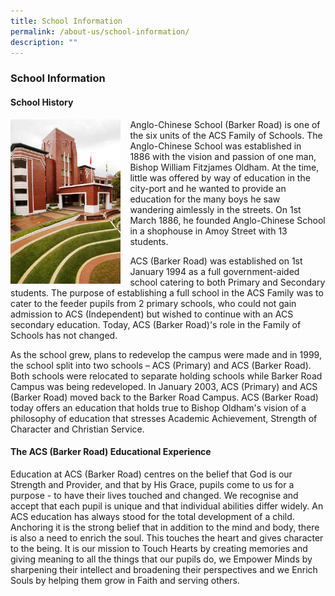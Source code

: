 ```yaml
---
title: School Information
permalink: /about-us/school-information/
description: ""
---
```

### **School Information**
#### **School History**

<img src="/images/sch%20history.jpg" style="width:35%;margin-right:15px;" align = "left">

Anglo-Chinese School (Barker Road) is one of the six units of the ACS Family of Schools. The Anglo-Chinese School was established in 1886 with the vision and passion of one man, Bishop William Fitzjames Oldham. At the time, little was offered by way of education in the city-port and he wanted to provide an education for the many boys he saw wandering aimlessly in the streets. On 1st March 1886, he founded Anglo-Chinese School in a shophouse in Amoy Street with 13 students.

ACS (Barker Road) was established on 1st January 1994 as a full government-aided school catering to both Primary and Secondary students. The purpose of establishing a full school in the ACS Family was to cater to the feeder pupils from 2 primary schools, who could not gain admission to ACS (Independent) but wished to continue with an ACS secondary education. Today, ACS (Barker Road)'s role in the Family of Schools has not changed.

As the school grew, plans to redevelop the campus were made and in 1999, the school split into two schools – ACS (Primary) and ACS (Barker Road). Both schools were relocated to separate holding schools while Barker Road Campus was being redeveloped. In January 2003, ACS (Primary) and ACS (Barker Road) moved back to the Barker Road Campus. ACS (Barker Road) today offers an education that holds true to Bishop Oldham's vision of a philosophy of education that stresses Academic Achievement, Strength of Character and Christian Service.

#### **The ACS (Barker Road) Educational Experience**
Education at ACS (Barker Road) centres on the belief that God is our Strength and Provider, and that by His Grace, pupils come to us for a purpose - to have their lives touched and changed. We recognise and accept that each pupil is unique and that individual abilities differ widely. An ACS education has always stood for the total development of a child. Anchoring it is the strong belief that in addition to the mind and body, there is also a need to enrich the soul. This touches the heart and gives character to the being. It is our mission to Touch Hearts by creating memories and giving meaning to all the things that our pupils do, we Empower Minds by sharpening their intellect and broadening their perspectives and we Enrich Souls by helping them grow in Faith and serving others.